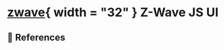 # [zwave](https://cdn.jsdelivr.net/gh/selfhst/icons/png/z-wave-js-ui.png){ width = "32" } Z-Wave JS UI

## :link: References

[1]: <https://zwave-js.github.io/zwave-js-ui/>
